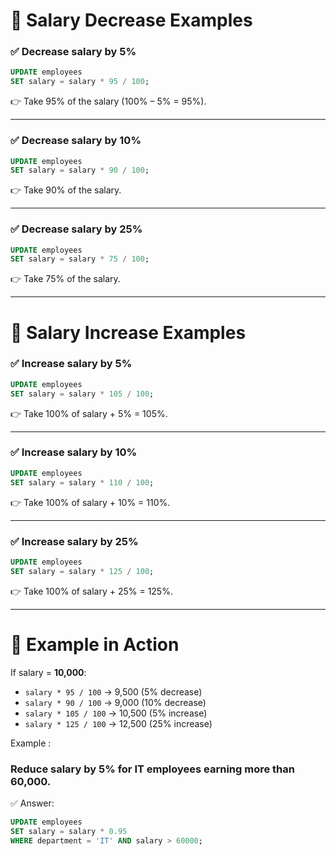 

# 🔹 Salary Decrease Examples

### ✅ Decrease salary by 5%

```sql
UPDATE employees
SET salary = salary * 95 / 100;

```

👉 Take 95% of the salary (100% – 5% = 95%).

---

### ✅ Decrease salary by 10%

```sql
UPDATE employees
SET salary = salary * 90 / 100;

```

👉 Take 90% of the salary.

---

### ✅ Decrease salary by 25%

```sql
UPDATE employees
SET salary = salary * 75 / 100;

```

👉 Take 75% of the salary.

---

# 🔹 Salary Increase Examples

### ✅ Increase salary by 5%

```sql
UPDATE employees
SET salary = salary * 105 / 100;

```

👉 Take 100% of salary + 5% = 105%.

---

### ✅ Increase salary by 10%

```sql
UPDATE employees
SET salary = salary * 110 / 100;

```

👉 Take 100% of salary + 10% = 110%.

---

### ✅ Increase salary by 25%

```sql
UPDATE employees
SET salary = salary * 125 / 100;

```

👉 Take 100% of salary + 25% = 125%.

---

# 🔹 Example in Action

If salary = **10,000**:

- `salary * 95 / 100` → 9,500 (5% decrease)
- `salary * 90 / 100` → 9,000 (10% decrease)
- `salary * 105 / 100` → 10,500 (5% increase)
- `salary * 125 / 100` → 12,500 (25% increase)



Example  :


### Reduce salary by 5% for IT employees earning more than 60,000.

✅ Answer:

```sql
UPDATE employees
SET salary = salary * 0.95
WHERE department = 'IT' AND salary > 60000;

```


